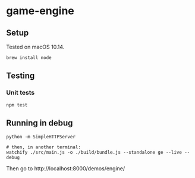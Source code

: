 # game-engine

## Setup

Tested on macOS 10.14.

```
brew install node
```

## Testing

### Unit tests

```
npm test
```

## Running in debug

```
python -m SimpleHTTPServer

# then, in another terminal:
watchify ./src/main.js -o ./build/bundle.js --standalone ge --live --debug
```

Then go to http://localhost:8000/demos/engine/ 

